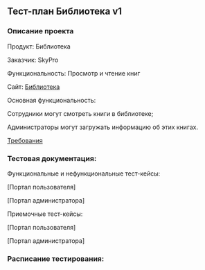 ## Тест-план Библиотека v1

### Описание проекта

Продукт: Библиотека

Заказчик: SkyPro

Функциональность: Просмотр и чтение книг

Сайт: [Библиотека](https://books-library.herokuapp.com/)

Основная функциональность: 

Cотрудники могут смотреть книги в библиотеке;

Aдминистраторы могут загружать информацию об этих книгах.

[Требования](https://skyengpublic.notion.site/f4ae5d1908c847eab27caae77a74b9e8)

### Тестовая документация:

Функциональные и нефункциональные тест-кейсы: 

[Портал пользователя]

[Портал администратора]

Приемочные тест-кейсы:

[Портал пользователя]

[Портал администратора]

### Расписание тестирования:
